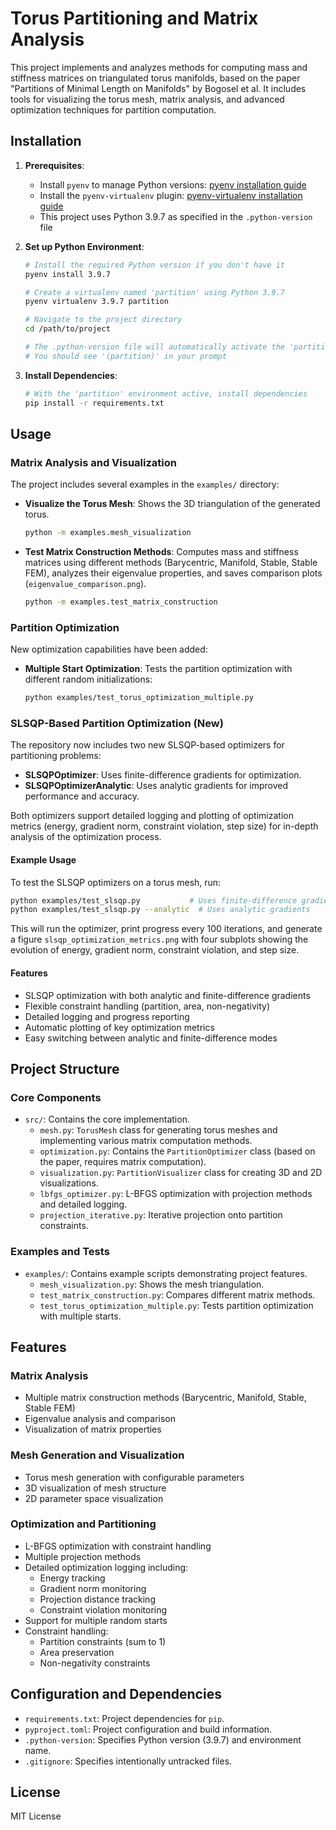 # Torus Partitioning and Matrix Analysis

This project implements and analyzes methods for computing mass and stiffness matrices on triangulated torus manifolds, based on the paper "Partitions of Minimal Length on Manifolds" by Bogosel et al. It includes tools for visualizing the torus mesh, matrix analysis, and advanced optimization techniques for partition computation.

## Installation

1.  **Prerequisites**: 
    - Install `pyenv` to manage Python versions: [pyenv installation guide](https://github.com/pyenv/pyenv#installation)
    - Install the `pyenv-virtualenv` plugin: [pyenv-virtualenv installation guide](https://github.com/pyenv/pyenv-virtualenv#installation)
    - This project uses Python 3.9.7 as specified in the `.python-version` file

2.  **Set up Python Environment**: 
    ```bash
    # Install the required Python version if you don't have it
    pyenv install 3.9.7
    
    # Create a virtualenv named 'partition' using Python 3.9.7
    pyenv virtualenv 3.9.7 partition
    
    # Navigate to the project directory
    cd /path/to/project
    
    # The .python-version file will automatically activate the 'partition' environment
    # You should see '(partition)' in your prompt
    ```

3.  **Install Dependencies**: 
    ```bash
    # With the 'partition' environment active, install dependencies
    pip install -r requirements.txt
    ```

## Usage

### Matrix Analysis and Visualization
The project includes several examples in the `examples/` directory:

-   **Visualize the Torus Mesh**: Shows the 3D triangulation of the generated torus.
    ```bash
    python -m examples.mesh_visualization
    ```

-   **Test Matrix Construction Methods**: Computes mass and stiffness matrices using different methods (Barycentric, Manifold, Stable, Stable FEM), analyzes their eigenvalue properties, and saves comparison plots (`eigenvalue_comparison.png`).
    ```bash
    python -m examples.test_matrix_construction
    ```

### Partition Optimization
New optimization capabilities have been added:

-   **Multiple Start Optimization**: Tests the partition optimization with different random initializations:
    ```bash
    python examples/test_torus_optimization_multiple.py
    ```

### SLSQP-Based Partition Optimization (New)

The repository now includes two new SLSQP-based optimizers for partitioning problems:

- **SLSQPOptimizer**: Uses finite-difference gradients for optimization.
- **SLSQPOptimizerAnalytic**: Uses analytic gradients for improved performance and accuracy.

Both optimizers support detailed logging and plotting of optimization metrics (energy, gradient norm, constraint violation, step size) for in-depth analysis of the optimization process.

#### Example Usage

To test the SLSQP optimizers on a torus mesh, run:

```bash
python examples/test_slsqp.py           # Uses finite-difference gradients by default
python examples/test_slsqp.py --analytic  # Uses analytic gradients
```

This will run the optimizer, print progress every 100 iterations, and generate a figure `slsqp_optimization_metrics.png` with four subplots showing the evolution of energy, gradient norm, constraint violation, and step size.

#### Features
- SLSQP optimization with both analytic and finite-difference gradients
- Flexible constraint handling (partition, area, non-negativity)
- Detailed logging and progress reporting
- Automatic plotting of key optimization metrics
- Easy switching between analytic and finite-difference modes

## Project Structure

### Core Components
-   `src/`: Contains the core implementation.
    -   `mesh.py`: `TorusMesh` class for generating torus meshes and implementing various matrix computation methods.
    -   `optimization.py`: Contains the `PartitionOptimizer` class (based on the paper, requires matrix computation).
    -   `visualization.py`: `PartitionVisualizer` class for creating 3D and 2D visualizations.
    -   `lbfgs_optimizer.py`: L-BFGS optimization with projection methods and detailed logging.
    -   `projection_iterative.py`: Iterative projection onto partition constraints.

### Examples and Tests
-   `examples/`: Contains example scripts demonstrating project features.
    -   `mesh_visualization.py`: Shows the mesh triangulation.
    -   `test_matrix_construction.py`: Compares different matrix methods.
    -   `test_torus_optimization_multiple.py`: Tests partition optimization with multiple starts.

## Features

### Matrix Analysis
- Multiple matrix construction methods (Barycentric, Manifold, Stable, Stable FEM)
- Eigenvalue analysis and comparison
- Visualization of matrix properties

### Mesh Generation and Visualization
- Torus mesh generation with configurable parameters
- 3D visualization of mesh structure
- 2D parameter space visualization

### Optimization and Partitioning
- L-BFGS optimization with constraint handling
- Multiple projection methods
- Detailed optimization logging including:
  - Energy tracking
  - Gradient norm monitoring
  - Projection distance tracking
  - Constraint violation monitoring
- Support for multiple random starts
- Constraint handling:
  - Partition constraints (sum to 1)
  - Area preservation
  - Non-negativity constraints

## Configuration and Dependencies
-   `requirements.txt`: Project dependencies for `pip`.
-   `pyproject.toml`: Project configuration and build information.
-   `.python-version`: Specifies Python version (3.9.7) and environment name.
-   `.gitignore`: Specifies intentionally untracked files.

## License

MIT License 
